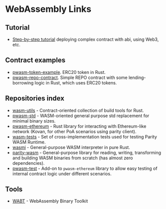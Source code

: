 # WebAssembly Links

## Tutorial

- [Step-by-step tutorial](https:://github.com/paritytech/pwasm-tutorial) deploying complex contract with abi, using Web3, etc.

## Contract examples

- [pwasm-token-example](https://github.com/paritytech/pwasm-token-example). ERC20 token in Rust.
- [pwasm-repo-contract](https://github.com/paritytech/pwasm-token-example). Simple REPO contract with some lending-borrowing logic in Rust, which uses ERC20 tokens.

## Repositories index

- [wasm-utils](https://github.com/paritytech/wasm-utils) - Contract-oriented collection of build tools for Rust.
- [pwasm-std](https://github.com/paritytech/pwasm-std) - WASM-oriented general purpose std replacement for minimal binary sizes.
- [pwasm-ethereum](https://github.com/paritytech/pwasm-ethereum) - Rust library for interacting with Ethereum-like network (Kovan, for other PoA scenarios using parity client).
- [wasm-tests](https://github.com/paritytech/pwasm-ethereum) - Set of cross-implementation tests used for testing Parity WASM Runtime.
- [wasmi](https://github.com/paritytech/wasmi) - General-purpose WASM interpreter in pure Rust.
- [parity-wasm](https://github.com/paritytech/parity-wasm) - General-purpose library for reading, writing, transforming and building WASM binaries from scratch (has almost zero dependencies).
- [pwasm-test](https://github.com/paritytech/pwasm-test) - Add-on to `pwasm-ethereum` library to allow easy testing of internal contract logic under different scenarios.

## Tools

- [WABT](https://github.com/WebAssembly/wabt) - WebAssembly Binary Toolkit
